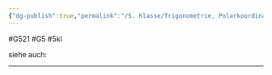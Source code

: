 ```yaml
---
{"dg-publish":true,"permalink":"/5. Klasse/Trigonometrie, Polarkoordinaten/Parameterdarstellung von Geraden/"}
---
```


#G521 #G5 #5kl

siehe auch:
___
